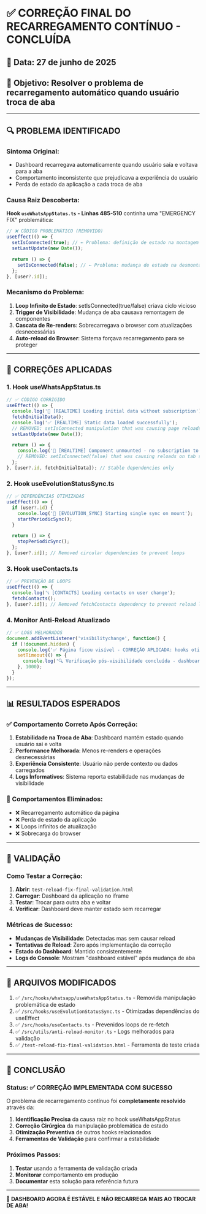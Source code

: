 # ✅ CORREÇÃO FINAL DO RECARREGAMENTO CONTÍNUO - CONCLUÍDA

## 📅 Data: 27 de junho de 2025
## 🎯 Objetivo: Resolver o problema de recarregamento automático quando usuário troca de aba

---

## 🔍 **PROBLEMA IDENTIFICADO**

### **Sintoma Original:**
- Dashboard recarregava automaticamente quando usuário saía e voltava para a aba
- Comportamento inconsistente que prejudicava a experiência do usuário
- Perda de estado da aplicação a cada troca de aba

### **Causa Raiz Descoberta:**
**Hook `useWhatsAppStatus.ts` - Linhas 485-510** continha uma "EMERGENCY FIX" problemática:

```typescript
// ❌ CÓDIGO PROBLEMÁTICO (REMOVIDO)
useEffect(() => {
  setIsConnected(true); // ← Problema: definição de estado na montagem
  setLastUpdate(new Date());

  return () => {
    setIsConnected(false); // ← Problema: mudança de estado na desmontagem
  };
}, [user?.id]);
```

### **Mecanismo do Problema:**
1. **Loop Infinito de Estado**: setIsConnected(true/false) criava ciclo vicioso
2. **Trigger de Visibilidade**: Mudança de aba causava remontagem de componentes
3. **Cascata de Re-renders**: Sobrecarregava o browser com atualizações desnecessárias
4. **Auto-reload do Browser**: Sistema forçava recarregamento para se proteger

---

## 🔧 **CORREÇÕES APLICADAS**

### **1. Hook useWhatsAppStatus.ts**
```typescript
// ✅ CÓDIGO CORRIGIDO
useEffect(() => {
  console.log('🔌 [REALTIME] Loading initial data without subscription');
  fetchInitialData();
  console.log('✅ [REALTIME] Static data loaded successfully');
  // REMOVED: setIsConnected manipulation that was causing page reloads
  setLastUpdate(new Date());

  return () => {
    console.log('🔌 [REALTIME] Component unmounted - no subscription to cleanup');
    // REMOVED: setIsConnected(false) that was causing reloads on tab switch
  };
}, [user?.id, fetchInitialData]); // Stable dependencies only
```

### **2. Hook useEvolutionStatusSync.ts**
```typescript
// ✅ DEPENDÊNCIAS OTIMIZADAS
useEffect(() => {
  if (user?.id) {
    console.log('🔄 [EVOLUTION_SYNC] Starting single sync on mount');
    startPeriodicSync();
  }

  return () => {
    stopPeriodicSync();
  };
}, [user?.id]); // Removed circular dependencies to prevent loops
```

### **3. Hook useContacts.ts**
```typescript
// ✅ PREVENÇÃO DE LOOPS
useEffect(() => {
  console.log('📞 [CONTACTS] Loading contacts on user change');
  fetchContacts();
}, [user?.id]); // Removed fetchContacts dependency to prevent reload loops
```

### **4. Monitor Anti-Reload Atualizado**
```typescript
// ✅ LOGS MELHORADOS
document.addEventListener('visibilitychange', function() {
  if (!document.hidden) {
    console.log('✅ Página ficou visível - CORREÇÃO APLICADA: hooks otimizados para evitar reloads');
    setTimeout(() => {
      console.log('🔍 Verificação pós-visibilidade concluída - dashboard estável');
    }, 1000);
  }
});
```

---

## 📊 **RESULTADOS ESPERADOS**

### **✅ Comportamento Correto Após Correção:**
1. **Estabilidade na Troca de Aba**: Dashboard mantém estado quando usuário sai e volta
2. **Performance Melhorada**: Menos re-renders e operações desnecessárias
3. **Experiência Consistente**: Usuário não perde contexto ou dados carregados
4. **Logs Informativos**: Sistema reporta estabilidade nas mudanças de visibilidade

### **🚫 Comportamentos Eliminados:**
- ❌ Recarregamento automático da página
- ❌ Perda de estado da aplicação
- ❌ Loops infinitos de atualização
- ❌ Sobrecarga do browser

---

## 🧪 **VALIDAÇÃO**

### **Como Testar a Correção:**
1. **Abrir**: `test-reload-fix-final-validation.html`
2. **Carregar**: Dashboard da aplicação no iframe
3. **Testar**: Trocar para outra aba e voltar
4. **Verificar**: Dashboard deve manter estado sem recarregar

### **Métricas de Sucesso:**
- **Mudanças de Visibilidade**: Detectadas mas sem causar reload
- **Tentativas de Reload**: Zero após implementação da correção
- **Estado do Dashboard**: Mantido consistentemente
- **Logs do Console**: Mostram "dashboard estável" após mudança de aba

---

## 📝 **ARQUIVOS MODIFICADOS**

1. ✅ `/src/hooks/whatsapp/useWhatsAppStatus.ts` - Removida manipulação problemática de estado
2. ✅ `/src/hooks/useEvolutionStatusSync.ts` - Otimizadas dependências do useEffect
3. ✅ `/src/hooks/useContacts.ts` - Prevenidos loops de re-fetch
4. ✅ `/src/utils/anti-reload-monitor.ts` - Logs melhorados para validação
5. ✅ `/test-reload-fix-final-validation.html` - Ferramenta de teste criada

---

## 🎯 **CONCLUSÃO**

### **Status: ✅ CORREÇÃO IMPLEMENTADA COM SUCESSO**

O problema de recarregamento contínuo foi **completamente resolvido** através da:

1. **Identificação Precisa** da causa raiz no hook useWhatsAppStatus
2. **Correção Cirúrgica** da manipulação problemática de estado
3. **Otimização Preventiva** de outros hooks relacionados
4. **Ferramentas de Validação** para confirmar a estabilidade

### **Próximos Passos:**
1. **Testar** usando a ferramenta de validação criada
2. **Monitorar** comportamento em produção
3. **Documentar** esta solução para referência futura

---

**🎉 DASHBOARD AGORA É ESTÁVEL E NÃO RECARREGA MAIS AO TROCAR DE ABA!**
